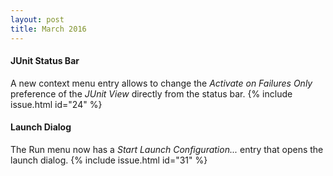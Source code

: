 ```yaml
---
layout: post
title: March 2016
---
```


#### JUnit Status Bar
A new context menu entry allows to change the _Activate on Failures Only_ preference of 
the _JUnit View_ directly from the status bar. {% include issue.html id="24" %}

#### Launch Dialog
The Run menu now has a _Start Launch Configuration..._ entry that opens the launch dialog. 
{% include issue.html id="31" %}